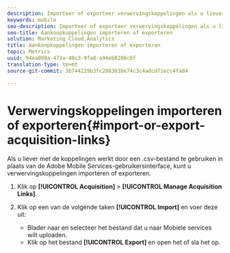```yaml
---
description: Importeer of exporteer verwervingskoppelingen als u liever met de koppelingen werkt met een CSV-bestand in plaats van de gebruikersinterface van Adobe Mobile Services te gebruiken.
keywords: mobile
seo-description: Importeer of exporteer verwervingskoppelingen als u liever met de koppelingen werkt met een CSV-bestand in plaats van de gebruikersinterface van Adobe Mobile Services te gebruiken.
seo-title: Aankoopkoppelingen importeren of exporteren
solution: Marketing Cloud,Analytics
title: Aankoopkoppelingen importeren of exporteren
topic: Metrics
uuid: 94ea008a-473a-40c3-9fa8-a94eb0208c8f
translation-type: tm+mt
source-git-commit: 3b744229b3fc288363be74c3c4adcd71ecc4fad4

---
```



# Verwervingskoppelingen importeren of exporteren{#import-or-export-acquisition-links}

Als u liever met de koppelingen werkt door een .csv-bestand te gebruiken in plaats van de Adobe Mobile Services-gebruikersinterface, kunt u verwervingskoppelingen importeren of exporteren.

1. Klik op **[!UICONTROL Acquisition]** > **[!UICONTROL Manage Acquisition Links]**.
1. Klik op een van de volgende taken **[!UICONTROL Import]** en voer deze uit:

   * Blader naar en selecteer het bestand dat u naar Mobiele services wilt uploaden.
   * Klik op het bestand **[!UICONTROL Export]** en open het of sla het op.

